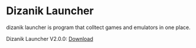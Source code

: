 # Dizanik Launcher

dizanik launcher is program that colltect games and emulators in one place.

Dizanik Launcher V2.0.0: <a href="https://github.com/ATMFD/Dizanik-Launcher/raw/main/Dizanik%20Launcher%20Installer%20V2.0.0.exe">Download</a>
